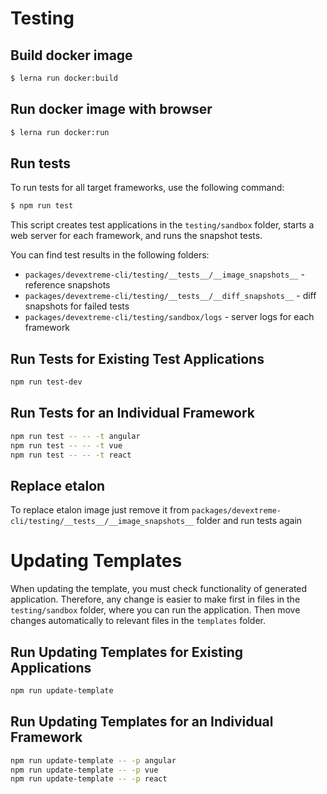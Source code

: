 # Testing

## Build docker image 
```sh
$ lerna run docker:build
```

## Run docker image with browser
```sh
$ lerna run docker:run
```

## Run tests 

To run tests for all target frameworks, use the following command:

```sh
$ npm run test
```

This script creates test applications in the `testing/sandbox` folder, starts a web server for each framework, and runs the snapshot tests.

You can find test results in the following folders:

- `packages/devextreme-cli/testing/__tests__/__image_snapshots__` - reference snapshots
- `packages/devextreme-cli/testing/__tests__/__diff_snapshots__` - diff snapshots for failed tests
- `packages/devextreme-cli/testing/sandbox/logs` - server logs for each framework

## Run Tests for Existing Test Applications

```sh
npm run test-dev
```

## Run Tests for an Individual Framework

```sh
npm run test -- -- -t angular
npm run test -- -- -t vue
npm run test -- -- -t react
```

## Replace etalon

To replace etalon image just remove it from `packages/devextreme-cli/testing/__tests__/__image_snapshots__` folder and run tests again

# Updating Templates

When updating the template, you must check functionality of generated application. Therefore, any change is easier to make first in files in the `testing/sandbox` folder, where you can run the application. Then move changes automatically to relevant files in the `templates` folder.

## Run Updating Templates for Existing Applications

```sh
npm run update-template
```

## Run Updating Templates for an Individual Framework

```sh
npm run update-template -- -p angular
npm run update-template -- -p vue
npm run update-template -- -p react
```